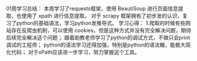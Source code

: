 01周学习总结：
本周学习了requests框架，使用 BeautiSoup 进行页面信息提取，也使用了 xpath 进行信息提取。
对于 scrapy 框架拥有了初步发的认识，复习了python的基础语法，学习python发推导式。
学习心得：
        1.爬取的时候有些网站存在反爬虫机制，可以使用 cookies，但是这种方式并没有完全解决问题，期待后续完全解决这个问题；
        跟着助教老师学习了python的调试方式，不做只会print调试的工程师；
        python的语法学习还得加强，特别是python的语法糖，能极大简化代码；
        对于xPath应该进一步学习，努力掌握这个工具。
